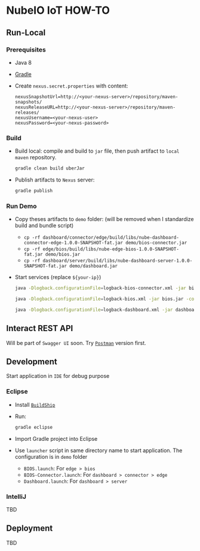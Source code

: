# NubeIO IoT HOW-TO

## Run-Local

### Prerequisites

- Java 8
- [Gradle](https://gradle.org/)
- Create `nexus.secret.properties` with content:

  ```properties
  nexusSnapshotUrl=http://<your-nexus-server>/repository/maven-snapshots/
  nexusReleaseURL=http://<your-nexus-server>/repository/maven-releases/
  nexusUsername=<your-nexus-user>
  nexusPassword=<your-nexus-password>
  ```

### Build

- Build local: compile and build to `jar` file, then push artifact to `local maven` repository.

  ```bash
  gradle clean build uberJar
  ```

- Publish artifacts to `Nexus` server:

  ```bash
  gradle publish
  ```

### Run Demo

- Copy theses artifacts to `demo` folder: (will be removed when I standardize build and bundle script)

  - `cp -rf dashboard/connector/edge/build/libs/nube-dashboard-connector-edge-1.0.0-SNAPSHOT-fat.jar demo/bios-connector.jar`
  - `cp -rf edge/bios/build/libs/nube-edge-bios-1.0.0-SNAPSHOT-fat.jar demo/bios.jar`
  - `cp -rf dashboard/server/build/libs/nube-dashboard-server-1.0.0-SNAPSHOT-fat.jar demo/dashboard.jar`

- Start services (replace `${your-ip}`)

  ```bash
  java -Dlogback.configurationFile=logback-bios-connector.xml -jar bios-connector.jar -conf bios-connector.json

  java -Dlogback.configurationFile=logback-bios.xml -jar bios.jar -conf bios.json

  java -Dlogback.configurationFile=logback-dashboard.xml -jar dashboard.jar -conf dashboard.json
  ```

## Interact REST API

Will be part of `Swagger UI` soon. Try [`Postman`](https://documenter.getpostman.com/view/670606/RWguwGk8) version first.

## Development

Start application in `IDE` for debug purpose

### Eclipse

- Install [`BuildShip`](https://projects.eclipse.org/projects/tools.buildship)
- Run:

	```bash
	gradle eclipse
	```

- Import Gradle project into Eclipse
- Use `launcher` script in same directory name to start application. The configuration is in `demo` folder
	- `BIOS.launch`: For `edge > bios`
	- `BIOS-Connector.launch`: For `dashboard > connector > edge`
	- `Dashboard.launch`: For `dashboard > server`


### IntelliJ

TBD

## Deployment

TBD
